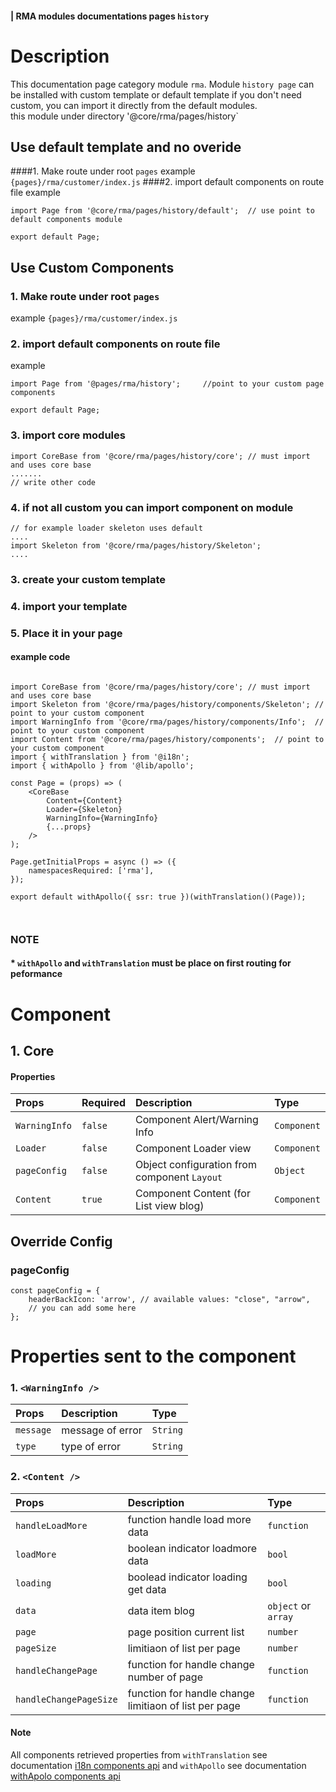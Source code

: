 #### | RMA modules documentations pages `history`
# Description
This documentation page category module `rma`.
Module `history page` can be installed with custom template or default template
if you don't need custom, you can import it directly from the default modules. <br>
this module under directory '@core/rma/pages/history`


## Use default template and no overide
####1. Make route under root `pages` 
example `{pages}/rma/customer/index.js`
####2. import default components on route file 
example

```node
import Page from '@core/rma/pages/history/default';  // use point to default components module

export default Page;

```


## Use Custom Components

### 1. Make route under root `pages` 
example `{pages}/rma/customer/index.js`
### 2. import default components on route file 
example

```node
import Page from '@pages/rma/history';     //point to your custom page components

export default Page;

```

### 3. import core modules
```node
import CoreBase from '@core/rma/pages/history/core'; // must import and uses core base
....... 
// write other code
```

### 4. if not all custom you can import component on module

```node
// for example loader skeleton uses default
....
import Skeleton from '@core/rma/pages/history/Skeleton';
....

```

### 3. create your custom template
### 4. import your template
### 5. Place it in your page
#### example code


```node

import CoreBase from '@core/rma/pages/history/core'; // must import and uses core base
import Skeleton from '@core/rma/pages/history/components/Skeleton'; // point to your custom component
import WarningInfo from '@core/rma/pages/history/components/Info';  // point to your custom component
import Content from '@core/rma/pages/history/components';  // point to your custom component
import { withTranslation } from '@i18n';
import { withApollo } from '@lib/apollo';

const Page = (props) => (
    <CoreBase
        Content={Content}
        Loader={Skeleton}
        WarningInfo={WarningInfo}
        {...props}
    />
);

Page.getInitialProps = async () => ({
    namespacesRequired: ['rma'],
});

export default withApollo({ ssr: true })(withTranslation()(Page));



```

### NOTE
#### * `withApollo` and `withTranslation` must be place on first routing for peformance


# Component

## 1. Core
#### Properties
| Props       | Required | Description | Type |
| :---        | :---     | :---        |:---  |
| `WarningInfo`  |  `false`   | Component Alert/Warning Info     | `Component`|
| `Loader`  |  `false`   | Component Loader view     | `Component`|
| `pageConfig`  |  `false`   | Object configuration from component `Layout`    | `Object`|
| `Content`  |  `true`   | Component Content (for List view blog)     | `Component`|

## Override Config
### pageConfig

````
const pageConfig = {
    headerBackIcon: 'arrow', // available values: "close", "arrow",
    // you can add some here
};
````

# Properties sent to the component

### 1. `<WarningInfo />`
| Props       | Description | Type |
| :---        | :---        |:---  |
| `message`     |  message of error      | `String`|
| `type`        |  type of error      | `String`|

### 2. `<Content />`
| Props       | Description | Type |
| :---        | :---        |:---  |
| `handleLoadMore`     |  function handle load more data      | `function`|
| `loadMore`     |  boolean indicator loadmore data      | `bool`|
| `loading`     |  boolead indicator loading get data     | `bool`|
| `data`     |  data item blog      | `object` or `array`|
| `page`     |  page position current list     | `number`|
| `pageSize`     |  limitiaon of list per page    | `number`|
| `handleChangePage`     |  function for handle change number of page    | `function`|
| `handleChangePageSize`     | function for handle change limitiaon of list per page    | `function`|



#### Note
All components retrieved properties from `withTranslation` see documentation [i18n components api](https://react.i18next.com/latest/translation-render-prop) and `withApollo` see documentation [withApolo components api](https://www.apollographql.com/docs/react/api/react/hoc/#withapollocomponent) 